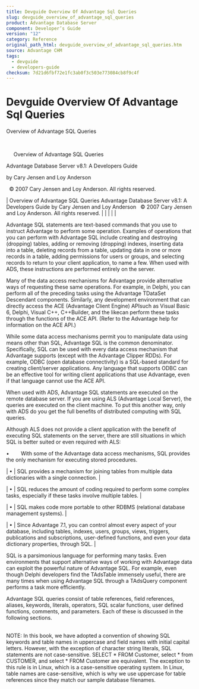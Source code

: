 ```yaml
---
title: Devguide Overview Of Advantage Sql Queries
slug: devguide_overview_of_advantage_sql_queries
product: Advantage Database Server
component: Developer’s Guide
version: "12"
category: Reference
original_path_html: devguide_overview_of_advantage_sql_queries.htm
source: Advantage CHM
tags:
  - devguide
  - developers-guide
checksum: 7d21d6fbf72e1fc3ab0f3c503e773084cb8f9c4f
---
```


# Devguide Overview Of Advantage Sql Queries

Overview of Advantage SQL Queries

 

     Overview of Advantage SQL Queries

Advantage Database Server v8.1: A Developers Guide

by Cary Jensen and Loy Anderson

  © 2007 Cary Jensen and Loy Anderson. All rights reserved.

| Overview of Advantage SQL Queries  Advantage Database Server v8.1: A Developers Guide  by Cary Jensen and Loy Anderson    © 2007 Cary Jensen and Loy Anderson. All rights reserved. |  |  |  |  |

Advantage SQL statements are text-based commands that you use to instruct Advantage to perform some operation. Examples of operations that you can perform with Advantage SQL include creating and destroying (dropping) tables, adding or removing (dropping) indexes, inserting data into a table, deleting records from a table, updating data in one or more records in a table, adding permissions for users or groups, and selecting records to return to your client application, to name a few. When used with ADS, these instructions are performed entirely on the server.

Many of the data access mechanisms for Advantage provide alternative ways of requesting these same operations. For example, in Delphi, you can perform all of the preceding tasks using the Advantage TDataSet Descendant components. Similarly, any development environment that can directly access the ACE (Advantage Client Engine) APIsuch as Visual Basic 6, Delphi, Visual C++, C++Builder, and the likecan perform these tasks through the functions of the ACE API. (Refer to the Advantage help for information on the ACE API.)

While some data access mechanisms permit you to manipulate data using means other than SQL, Advantage SQL is the common denominator. Specifically, SQL can be used with every data access mechanism that Advantage supports (except with the Advantage Clipper RDDs). For example, ODBC (open database connectivity) is a SQL-based standard for creating client/server applications. Any language that supports ODBC can be an effective tool for writing client applications that use Advantage, even if that language cannot use the ACE API.

When used with ADS, Advantage SQL statements are executed on the remote database server. If you are using ALS (Advantage Local Server), the queries are executed on the client machine. To put this another way, only with ADS do you get the full benefits of distributed computing with SQL queries.

Although ALS does not provide a client application with the benefit of executing SQL statements on the server, there are still situations in which SQL is better suited or even required with ALS:

•        With some of the Advantage data access mechanisms, SQL provides the only mechanism for executing stored procedures.

| • | SQL provides a mechanism for joining tables from multiple data dictionaries with a single connection. |

| • | SQL reduces the amount of coding required to perform some complex tasks, especially if these tasks involve multiple tables. |

| • | SQL makes code more portable to other RDBMS (relational database management systems). |

| • | Since Advantage 7.1, you can control almost every aspect of your database, including tables, indexes, users, groups, views, triggers, publications and subscriptions, user-defined functions, and even your data dictionary properties, through SQL. |

SQL is a parsimonious language for performing many tasks. Even environments that support alternative ways of working with Advantage data can exploit the powerful nature of Advantage SQL. For example, even though Delphi developers find the TAdsTable immensely useful, there are many times when using Advantage SQL through a TAdsQuery component performs a task more efficiently.

Advantage SQL queries consist of table references, field references, aliases, keywords, literals, operators, SQL scalar functions, user defined functions, comments, and parameters. Each of these is discussed in the following sections.

   
NOTE: In this book, we have adopted a convention of showing SQL keywords and table names in uppercase and field names with initial capital letters. However, with the exception of character string literals, SQL statements are not case-sensitive. SELECT \* FROM Customer, select \* from CUSTOMER, and select \* FROM Customer are equivalent. The exception to this rule is in Linux, which is a case-sensitive operating system. In Linux, table names are case-sensitive, which is why we use uppercase for table references since they match our sample database filenames.
